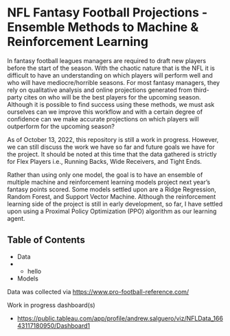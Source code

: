 # NFL Fantasy Football Projections - Ensemble Methods to Machine & Reinforcement Learning

In fantasy football leagues managers are required to draft new players before the start of the season. With the chaotic nature that is the NFL it is difficult to have an understanding on which players will perform well and who will have mediocre/horrible seasons. For most fantasy managers, they rely on qualitative analysis and online projections generated from third-party cites on who will be the best players for the upcoming season. Although it is possible to find success using these methods, we must ask ourselves can we improve this workflow and with a certain degree of confidence can we make accurate projections on which players will outperform for the upcoming season?

As of October 13, 2022, this repository is still a work in progress. However, we can still discuss the work we have so far and future goals we have for the project. It should be noted at this time that the data gathered is strictly for Flex Players i.e., Running Backs, Wide Receivers, and Tight Ends.

Rather than using only one model, the goal is to have an ensemble of multiple machine and reinforcement learning models project next year’s fantasy points scored. Some models settled upon are a Ridge Regression, Random Forest, and Support Vector Machine. Although the reinforcement learning side of the project is still in early development, so far, I have settled upon using a Proximal Policy Optimization (PPO) algorithm as our learning agent.


## Table of Contents
- Data
- - hello
- Models



Data was collected via https://www.pro-football-reference.com/

Work in progress dashboard(s)
- https://public.tableau.com/app/profile/andrew.salguero/viz/NFLData_16643117180950/Dashboard1
